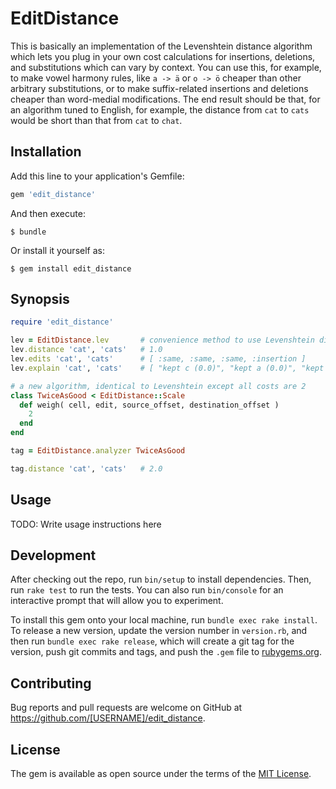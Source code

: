 # EditDistance

This is basically an implementation of the Levenshtein distance algorithm which lets you plug in your own cost calculations for
insertions, deletions, and substitutions which can vary by context. You can use this, for example, to make vowel harmony
rules, like `a -> ä` or `o -> ö` cheaper than other arbitrary substitutions, or to make suffix-related insertions and deletions cheaper
than word-medial modifications. The end result should be that, for an algorithm tuned to English, for example, the distance from `cat`
to `cats` would be short than that from `cat` to `chat`.

## Installation

Add this line to your application's Gemfile:

```ruby
gem 'edit_distance'
```

And then execute:

    $ bundle

Or install it yourself as:

    $ gem install edit_distance

## Synopsis

```ruby
require 'edit_distance'

lev = EditDistance.lev       # convenience method to use Levenshtein distance, EditDistance.levenshtein also works
lev.distance 'cat', 'cats'   # 1.0
lev.edits 'cat', 'cats'      # [ :same, :same, :same, :insertion ]
lev.explain 'cat', 'cats'    # [ "kept c (0.0)", "kept a (0.0)", "kept t (0.0)", "inserted s (1.0)" ]

# a new algorithm, identical to Levenshtein except all costs are 2
class TwiceAsGood < EditDistance::Scale
  def weigh( cell, edit, source_offset, destination_offset )
    2
  end
end

tag = EditDistance.analyzer TwiceAsGood

tag.distance 'cat', 'cats'   # 2.0
```

## Usage

TODO: Write usage instructions here

## Development

After checking out the repo, run `bin/setup` to install dependencies. Then, run `rake test` to run the tests. You can also run `bin/console` for an interactive prompt that will allow you to experiment.

To install this gem onto your local machine, run `bundle exec rake install`. To release a new version, update the version number in `version.rb`, and then run `bundle exec rake release`, which will create a git tag for the version, push git commits and tags, and push the `.gem` file to [rubygems.org](https://rubygems.org).

## Contributing

Bug reports and pull requests are welcome on GitHub at https://github.com/[USERNAME]/edit_distance.


## License

The gem is available as open source under the terms of the [MIT License](http://opensource.org/licenses/MIT).

